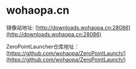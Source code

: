 # wohaopa.cn
镜像站地址: [http://downloads.wohaopa.cn:28086](http://downloads.wohaopa.cn:28086)

ZeroPointLauncher仓库地址：[https://github.com/wohaopa/ZeroPointLaunch/](https://github.com/wohaopa/ZeroPointLaunch/)
